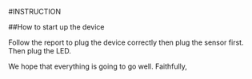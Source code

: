 #INSTRUCTION


##How to start up the device

Follow the report to plug the device correctly then plug the sensor first.
Then plug the LED.

We hope that everything is going to go well.
Faithfully,
